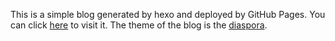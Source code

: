 This is a simple blog generated by hexo and deployed by GitHub Pages.
You can click [here](kamilsh.github.io) to visit it.
The theme of the blog is the [diaspora](https://github.com/Fechin/hexo-theme-diaspora).

